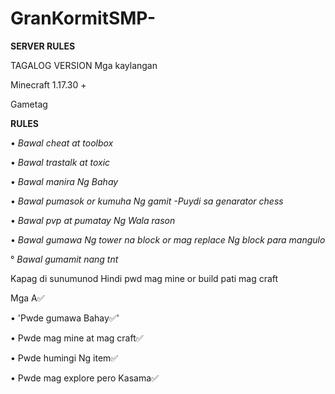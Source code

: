 # GranKormitSMP-

**SERVER RULES**

TAGALOG VERSION
Mga kaylangan 

Minecraft 1.17.30 +

Gametag 

**RULES**

• *Bawal cheat at toolbox* 

• *Bawal trastalk at toxic*

• *Bawal manira Ng Bahay* 

• *Bawal pumasok or kumuha Ng gamit 
-Puydi sa genarator chess* 

• *Bawal pvp at pumatay Ng Wala rason*

• *Bawal gumawa Ng tower na block or mag replace Ng block para mangulo* 

° *Bawal gumamit nang tnt*

Kapag di sunumunod Hindi pwd mag mine or build pati mag craft 

Mga A✅

• 'Pwde gumawa Bahay✅'

• Pwde mag mine at mag craft✅

• Pwde humingi Ng item✅

• Pwde mag explore pero Kasama✅

